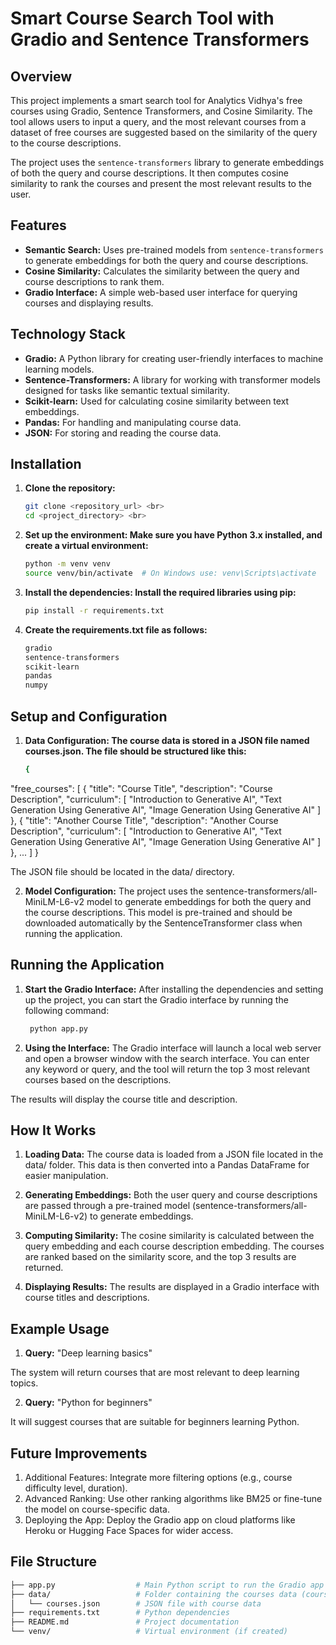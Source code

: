 # Smart Course Search Tool with Gradio and Sentence Transformers

## Overview
This project implements a smart search tool for Analytics Vidhya's free courses using Gradio, Sentence Transformers, and Cosine Similarity. The tool allows users to input a query, and the most relevant courses from a dataset of free courses are suggested based on the similarity of the query to the course descriptions. <br>

The project uses the `sentence-transformers` library to generate embeddings of both the query and course descriptions. It then computes cosine similarity to rank the courses and present the most relevant results to the user.

## Features
- **Semantic Search:** Uses pre-trained models from `sentence-transformers` to generate embeddings for both the query and course descriptions. <br>
- **Cosine Similarity:** Calculates the similarity between the query and course descriptions to rank them. <br>
- **Gradio Interface:** A simple web-based user interface for querying courses and displaying results. <br>

## Technology Stack
- **Gradio:** A Python library for creating user-friendly interfaces to machine learning models. <br>
- **Sentence-Transformers:** A library for working with transformer models designed for tasks like semantic textual similarity. <br>
- **Scikit-learn:** Used for calculating cosine similarity between text embeddings. <br>
- **Pandas:** For handling and manipulating course data. <br>
- **JSON:** For storing and reading the course data. <br>

## Installation

1. **Clone the repository:** <br>
   ```bash
   git clone <repository_url> <br>
   cd <project_directory> <br>

2. **Set up the environment: Make sure you have Python 3.x installed, and create a virtual environment:** <br>
    ```bash
    python -m venv venv
    source venv/bin/activate  # On Windows use: venv\Scripts\activate

3. **Install the dependencies: Install the required libraries using pip:** <br>
    ```bash
    pip install -r requirements.txt

4. **Create the requirements.txt file as follows:** <br>
    ```bash
    gradio
    sentence-transformers
    scikit-learn
    pandas
    numpy


## Setup and Configuration
1. **Data Configuration: The course data is stored in a JSON file named courses.json. The file should be structured like this:** <br>
   ```bash
   {
  "free_courses": [
    {
      "title": "Course Title",
      "description": "Course Description",
      "curriculum": [
          "Introduction to Generative AI",
          "Text Generation Using Generative AI",
          "Image Generation Using Generative AI"
        ]
    },
    {
      "title": "Another Course Title",
      "description": "Another Course Description",
      "curriculum": [
          "Introduction to Generative AI",
          "Text Generation Using Generative AI",
          "Image Generation Using Generative AI"
        ]
    },
    ...
  ]
  }

  The JSON file should be located in the data/ directory. <br>

2. **Model Configuration:** The project uses the sentence-transformers/all-MiniLM-L6-v2 model to generate embeddings for both the query and the course descriptions. This model is pre-trained and should be downloaded automatically by the SentenceTransformer class when running the application.   <br>


## Running the Application
1. **Start the Gradio Interface:** After installing the dependencies and setting up the project, you can start the Gradio interface by running the following command: <br>
   ```bash
    python app.py

2. **Using the Interface:** The Gradio interface will launch a local web server and open a browser window with the search interface. You can enter any keyword or query, and the tool will return the top 3 most relevant courses based on the descriptions. <br>

The results will display the course title and description. <br>


## How It Works

1. **Loading Data:** The course data is loaded from a JSON file located in the data/ folder. This data is then converted into a Pandas DataFrame for easier manipulation. <br>

2. **Generating Embeddings:** Both the user query and course descriptions are passed through a pre-trained model (sentence-transformers/all-MiniLM-L6-v2) to generate embeddings. <br>

3. **Computing Similarity:** The cosine similarity is calculated between the query embedding and each course description embedding. The courses are ranked based on the similarity score, and the top 3 results are returned. <br>

4. **Displaying Results:** The results are displayed in a Gradio interface with course titles and descriptions. <br>


## Example Usage
1. **Query:** "Deep learning basics" <br>

The system will return courses that are most relevant to deep learning topics. <br>
 
2. **Query:** "Python for beginners" <br>

It will suggest courses that are suitable for beginners learning Python. <br>


## Future Improvements
1. Additional Features: Integrate more filtering options (e.g., course difficulty level, duration). <br>
2. Advanced Ranking: Use other ranking algorithms like BM25 or fine-tune the model on course-specific data. <br>
3. Deploying the App: Deploy the Gradio app on cloud platforms like Heroku or Hugging Face Spaces for wider access. <br>


## File Structure
   ```bash
   ├── app.py                  # Main Python script to run the Gradio app
   ├── data/                   # Folder containing the courses data (courses.json)
   │   └── courses.json        # JSON file with course data
   ├── requirements.txt        # Python dependencies
   ├── README.md               # Project documentation
   └── venv/                   # Virtual environment (if created)




